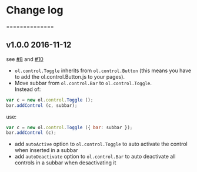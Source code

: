 # Change log
==============


## v1.0.0 2016-11-12
see [#8](https://github.com/Viglino/ol3-ext/issues/8) and [#10](https://github.com/Viglino/ol3-ext/issues/10)
-  `ol.control.Toggle` inherits from `ol.control.Button` (this means you have to add the ol.control.Button.js to your pages).
- Move subbar from `ol.control.Bar` to `ol.control.Toggle`.    
Instead of:
```javascript
var c = new ol.control.Toggle ();
bar.addControl (c, subbar);
```
use:
```javascript
var c = new ol.control.Toggle ({ bar: subbar });
bar.addControl (c);
```
- add `autoActive` option to `ol.control.Toggle` to auto activate the control when inserted in a subbar
- add `autoDeactivate` option to `ol.control.Bar` to auto deactivate all controls in a subbar when desactivating it 
